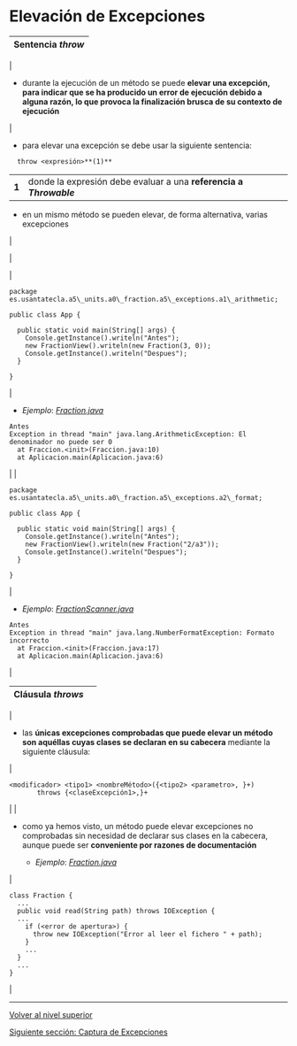 # Elevación de Excepciones






| **Sentencia *throw*** |
| --- |
| 
* durante la ejecución de un método se puede **elevar una excepción, para indicar que se ha producido un error de ejecución debido a alguna razón, lo que provoca la finalización brusca de su contexto de ejecución**


 | 
* para elevar una excepción se debe usar la siguiente sentencia:






```
  throw <expresión>**(1)**
```






|  |  |
| --- | --- |
| **1** | donde la expresión debe evaluar a una **referencia a *Throwable***

* en un mismo método se pueden elevar, de forma alternativa, varias excepciones


 |


 |







| 


```
package es.usantatecla.a5\_units.a0\_fraction.a5\_exceptions.a1\_arithmetic;

public class App {

  public static void main(String[] args) {
    Console.getInstance().writeln("Antes");
    new FractionView().writeln(new Fraction(3, 0));
    Console.getInstance().writeln("Despues");
  }
  
}
```


 | 
* *Ejemplo*: [*Fraction.java*](https://github.com/USantaTecla-tech-java/src/blob/main/src/main/java/es/usantatecla/a5_units/a0_fraction/a5_exceptions/a1_arithmetic/Fraction.java)






```
Antes
Exception in thread "main" java.lang.ArithmeticException: El denominador no puede ser 0
  at Fraccion.<init>(Fraccion.java:10)
  at Aplicacion.main(Aplicacion.java:6)
```


 |
| 


```
package es.usantatecla.a5\_units.a0\_fraction.a5\_exceptions.a2\_format;

public class App {

  public static void main(String[] args) {
    Console.getInstance().writeln("Antes");
    new FractionView().writeln(new Fraction("2/a3"));
    Console.getInstance().writeln("Despues");
  }
  
}
```


 | 
* *Ejemplo*: [*FractionScanner.java*](https://github.com/USantaTecla-tech-java/src/blob/main/src/main/java/es/usantatecla/a5_units/a0_fraction/a5_exceptions/a2_format/FractionScanner.java)






```
Antes
Exception in thread "main" java.lang.NumberFormatException: Formato incorrecto
  at Fraccion.<init>(Fraccion.java:17)
  at Aplicacion.main(Aplicacion.java:6)
```


 |







| **Cláusula *throws*** |  |
| --- | --- |
| 
* las **únicas excepciones comprobadas que puede elevar un método son aquéllas cuyas clases se declaran en su cabecera** mediante la siguiente cláusula:


 | 


```
<modificador> <tipo1> <nombreMétodo>({<tipo2> <parametro>, }+)
       throws {<claseExcepción1>,}+
```


 |
| 
* como ya hemos visto, un método puede elevar excepciones no comprobadas sin necesidad de declarar sus clases en la cabecera, aunque puede ser **conveniente por razones de documentación**


	+ *Ejemplo*: [*Fraction.java*](https://github.com/USantaTecla-tech-java/src/blob/main/src/main/java/es/usantatecla/a5_units/a0_fraction/a5_exceptions/a3_throws/Fraction.java)



 | 


```
class Fraction {
  ...
  public void read(String path) throws IOException {
  ...
    if (<error de apertura>) {
      throw new IOException("Error al leer el fichero " + path);
    }
    ...
  }
  ...
}
```


 |


---

[Volver al nivel superior](../README.md)

[Siguiente sección: Captura de Excepciones](../u2exceptionCatching/README.md)
